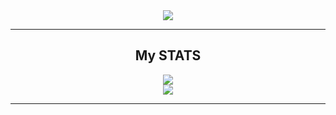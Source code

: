 <div align="center">
<img src="http://readme-typing-svg.herokuapp.com?color=%23228DF7&size=30&center=true&vCenter=true&width=500&height=100&lines=%2B+WELCOME+TO+MY+GITHUB+%2B" />
</div>

---

<h2 align="center">
My STATS
</h2>

<div align="center">
<img align="center" src="https://github-readme-stats.vercel.app/api?username=ramdevio1&show_icons=true&hide=contribs,prs&cache_seconds=86400&theme=github_dark" />
</div>
<div align="center">
<img align="center" src="https://github-readme-stats.vercel.app/api/top-langs/?username=ramdevio1&layout=compact&theme=github_dark" />
</div>

---
